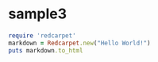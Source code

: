 # sample3　　
```ruby
require 'redcarpet'
markdown = Redcarpet.new("Hello World!")
puts markdown.to_html
```
